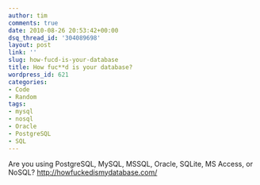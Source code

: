 ```yaml
---
author: tim
comments: true
date: 2010-08-26 20:53:42+00:00
dsq_thread_id: '304089698'
layout: post
link: ''
slug: how-fucd-is-your-database
title: How fuc**d is your database?
wordpress_id: 621
categories:
- Code
- Random
tags:
- mysql
- nosql
- Oracle
- PostgreSQL
- SQL
---
```


Are you using PostgreSQL, MySQL, MSSQL, Oracle, SQLite, MS Access, or NoSQL?
<http://howfuckedismydatabase.com/>